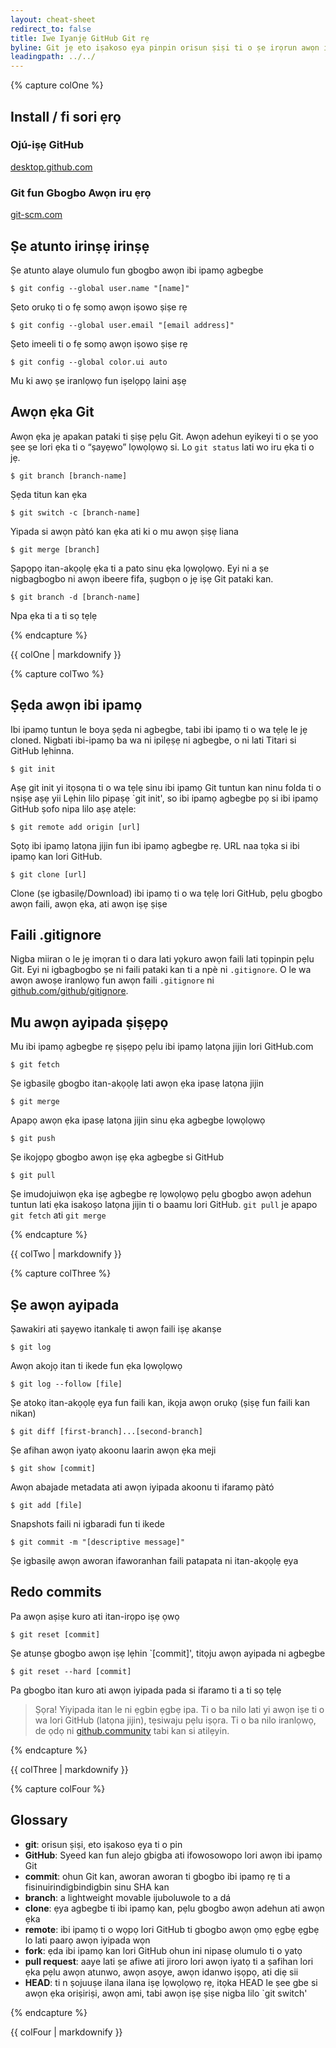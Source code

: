 ```yaml
---
layout: cheat-sheet
redirect_to: false
title: Iwe Iyanjẹ GitHub Git rẹ
byline: Git jẹ eto iṣakoso ẹya pinpin orisun ṣiṣi ti o ṣe irọrun awọn iṣẹ GitHub lori kọǹpútà alágbèéká tabi tabili tabili rẹ. Iwe iyanjẹ yii ṣe akopọ awọn ilana laini aṣẹ Git ti o wọpọ julọ fun itọkasi ni iyara.
leadingpath: ../../
---
```


{% capture colOne %}
## Install / fi sori ẹrọ

### Ojú-iṣẹ GitHub
[desktop.github.com](https://desktop.github.com)

### Git fun Gbogbo Awọn iru ẹrọ
[git-scm.com](https://git-scm.com)

## Ṣe atunto irinṣẹ irinṣẹ
Ṣe atunto alaye olumulo fun gbogbo awọn ibi ipamọ agbegbe

```$ git config --global user.name "[name]"```

Ṣeto orukọ ti o fẹ somọ awọn iṣowo ṣiṣe rẹ

```$ git config --global user.email "[email address]"```

Ṣeto imeeli ti o fẹ somọ awọn iṣowo ṣiṣe rẹ

```$ git config --global color.ui auto```

Mu ki awọ ṣe iranlọwọ fun iṣelọpọ laini aṣẹ

## Awọn ẹka Git

Awọn ẹka jẹ apakan pataki ti ṣiṣẹ pẹlu Git. Awọn adehun eyikeyi ti o ṣe yoo ṣee ṣe lori ẹka ti o “ṣayẹwo” lọwọlọwọ si. Lo `git status` lati wo iru ẹka ti o jẹ.

```$ git branch [branch-name]```

Ṣẹda titun kan ẹka

```$ git switch -c [branch-name]```

Yipada si awọn pàtó kan ẹka ati ki o mu awọn ṣiṣẹ liana

```$ git merge [branch]```

Ṣapọpọ itan-akọọlẹ ẹka ti a pato sinu ẹka lọwọlọwọ. Eyi ni a ṣe nigbagbogbo ni awọn ibeere fifa, ṣugbọn o jẹ iṣẹ Git pataki kan.

```$ git branch -d [branch-name]```

Npa ẹka ti a ti sọ tẹlẹ

{% endcapture %}
<div class="col-md-6">
{{ colOne | markdownify }}
</div>


{% capture colTwo %}

## Ṣẹda awọn ibi ipamọ

Ibi ipamọ tuntun le boya ṣẹda ni agbegbe, tabi ibi ipamọ ti o wa tẹlẹ le jẹ cloned. Nigbati ibi-ipamọ ba wa ni ipilẹṣẹ ni agbegbe, o ni lati Titari si GitHub lẹhinna.

```$ git init```

Aṣẹ git init yi itọsọna ti o wa tẹlẹ sinu ibi ipamọ Git tuntun kan ninu folda ti o nṣiṣẹ aṣẹ yii Lẹhin lilo pipaṣẹ `git init', so ibi ipamọ agbegbe pọ si ibi ipamọ GitHub ṣofo nipa lilo aṣẹ atẹle:

```$ git remote add origin [url]```

Sọtọ ibi ipamọ latọna jijin fun ibi ipamọ agbegbe rẹ. URL naa tọka si ibi ipamọ kan lori GitHub.

```$ git clone [url]```

Clone (ṣe igbasilẹ/Download) ibi ipamọ ti o wa tẹlẹ lori GitHub, pẹlu gbogbo awọn faili, awọn ẹka, ati awọn iṣẹ ṣiṣe

## Faili .gitignore

Nigba miiran o le jẹ imọran ti o dara lati yọkuro awọn faili lati tọpinpin pẹlu Git. Eyi ni igbagbogbo ṣe ni faili pataki kan ti a npè ni `.gitignore`. O le wa awọn awoṣe iranlọwọ fun awọn faili `.gitignore` ni [github.com/github/gitignore](https://github.com/github/gitignore).

## Mu awọn ayipada ṣiṣẹpọ

Mu ibi ipamọ agbegbe rẹ ṣiṣẹpọ pẹlu ibi ipamọ latọna jijin lori GitHub.com

```$ git fetch```

Ṣe igbasilẹ gbogbo itan-akọọlẹ lati awọn ẹka ipasẹ latọna jijin

```$ git merge```

Apapọ awọn ẹka ipasẹ latọna jijin sinu ẹka agbegbe lọwọlọwọ

```$ git push```

Ṣe ikojọpọ gbogbo awọn iṣẹ ẹka agbegbe si GitHub

```$ git pull```

Ṣe imudojuiwọn ẹka iṣẹ agbegbe rẹ lọwọlọwọ pẹlu gbogbo awọn adehun tuntun lati ẹka isakoṣo latọna jijin ti o baamu lori GitHub. `git pull` je apapo `git fetch` ati `git merge`

{% endcapture %}
<div class="col-md-6">
{{ colTwo | markdownify }}
</div>
<div class="clearfix"></div>

{% capture colThree %}

## Ṣe awọn ayipada

Ṣawakiri ati ṣayẹwo itankalẹ ti awọn faili iṣẹ akanṣe

```$ git log```

Awọn akojọ itan ti ikede fun ẹka lọwọlọwọ

```$ git log --follow [file]```

Ṣe atokọ itan-akọọlẹ ẹya fun faili kan, ikọja awọn orukọ (ṣiṣẹ fun faili kan nikan)

```$ git diff [first-branch]...[second-branch]```

Ṣe afihan awọn iyatọ akoonu laarin awọn ẹka meji

```$ git show [commit]```

Awọn abajade metadata ati awọn iyipada akoonu ti ifaramọ pàtó

```$ git add [file]```

Snapshots faili ni igbaradi fun ti ikede

```$ git commit -m "[descriptive message]"```

Ṣe igbasilẹ awọn aworan ifaworanhan faili patapata ni itan-akọọlẹ ẹya

## Redo commits

Pa awọn aṣiṣe kuro ati itan-irọpo iṣẹ ọwọ

```$ git reset [commit]```

Ṣe atunṣe gbogbo awọn iṣẹ lẹhin `[commit]', titọju awọn ayipada ni agbegbe

```$ git reset --hard [commit]```

Pa gbogbo itan kuro ati awọn iyipada pada si ifaramo ti a ti sọ tẹlẹ

> Ṣọra! Yiyipada itan le ni ẹgbin ẹgbẹ ipa. Ti o ba nilo lati yi awọn iṣe ti o wa lori GitHub (latọna jijin), tẹsiwaju pẹlu iṣọra. Ti o ba nilo iranlọwọ, de ọdọ ni [github.community](https://github.community) tabi kan si atilẹyin.

{% endcapture %}
<div class="col-md-6">
{{ colThree | markdownify }}
</div>

{% capture colFour %}

## Glossary

- **git**: orisun ṣiṣi, eto iṣakoso ẹya ti o pin
- **GitHub**: Syeed kan fun alejo gbigba ati ifowosowopo lori awọn ibi ipamọ Git
- **commit**: ohun Git kan, aworan aworan ti gbogbo ibi ipamọ rẹ ti a fisinuirindigbindigbin sinu SHA kan
- **branch**: a lightweight movable ijuboluwole to a dá
- **clone**: ẹya agbegbe ti ibi ipamọ kan, pẹlu gbogbo awọn adehun ati awọn ẹka
- **remote**: ibi ipamọ ti o wọpọ lori GitHub ti gbogbo awọn ọmọ ẹgbẹ ẹgbẹ lo lati paarọ awọn iyipada wọn
- **fork**: ẹda ibi ipamọ kan lori GitHub ohun ini nipasẹ olumulo ti o yatọ
- **pull request**: aaye lati ṣe afiwe ati jiroro lori awọn iyatọ ti a ṣafihan lori ẹka pẹlu awọn atunwo, awọn asọye, awọn idanwo iṣọpọ, ati diẹ sii
- **HEAD**: ti n ṣojuuṣe ilana ilana iṣẹ lọwọlọwọ rẹ, itọka HEAD le ṣee gbe si awọn ẹka oriṣiriṣi, awọn ami, tabi awọn iṣẹ ṣiṣe nigba lilo `git switch'

{% endcapture %}
<div class="col-md-6">
{{ colFour | markdownify }}
</div>
<div class="clearfix"></div>
